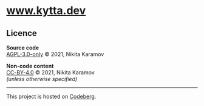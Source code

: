 # www.kytta.dev

## Licence

**Source code**  
[AGPL-3.0-only](https://spdx.org/licenses/AGPL-3.0-or-later.html) © 2021, Nikita Karamov

**Non-code content**  
[CC-BY-4.0](https://spdx.org/licenses/CC-BY-4.0.html) © 2021, Nikita Karamov  
_(unless otherwise specified)_

----

This project is hosted on [Codeberg](https://codeberg.org/kytta/www).
